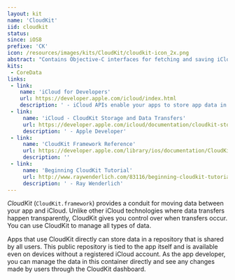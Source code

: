 ```yaml
---
layout: kit
name: 'CloudKit'
iid: cloudkit
status: 
since: iOS8
prefixe: 'CK'
icon: /resources/images/kits/CloudKit/cloudkit-icon_2x.png
abstract: "Contains Objective-C interfaces for fetching and saving iCloud data."
kits:
 - CoreData
links:
 - link:
    name: 'iCloud for Developers'
    url: https://developer.apple.com/icloud/index.html
    description: ' - iCloud APIs enable your apps to store app data in iCloud, keeping your apps up to date automatically. Use iCloud to give your users a consistent and seamless experience across iCloud-enabled devices.'
 - link:
     name: 'iCloud - CloudKit Storage and Data Transfers'
     url: https://developer.apple.com/icloud/documentation/cloudkit-storage/
     description: ' - Apple Developer'
 - link:
     name: 'CloudKit Framework Reference'
     url: https://developer.apple.com/library/ios/documentation/CloudKit/Reference/CloudKit_Framework_Reference/index.html
     description: ''
 - link:
     name: 'Beginning CloudKit Tutorial'
     url: http://www.raywenderlich.com/83116/beginning-cloudkit-tutorial
     description: ' - Ray Wenderlich'
---
```


*CloudKit* (`CloudKit.framework`) provides a conduit for moving data between your app and iCloud. Unlike other iCloud technologies where data transfers happen transparently, CloudKit gives you control over when transfers occur. You can use CloudKit to manage all types of data.

Apps that use CloudKit directly can store data in a repository that is shared by all users. This public repository is tied to the app itself and is available even on devices without a registered iCloud account. As the app developer, you can manage the data in this container directly and see any changes made by users through the CloudKit dashboard.

